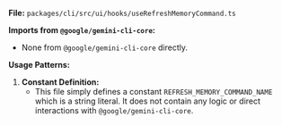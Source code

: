 **File:** `packages/cli/src/ui/hooks/useRefreshMemoryCommand.ts`

**Imports from `@google/gemini-cli-core`:**
- None from `@google/gemini-cli-core` directly.

**Usage Patterns:**
1.  **Constant Definition:**
    *   This file simply defines a constant `REFRESH_MEMORY_COMMAND_NAME` which is a string literal. It does not contain any logic or direct interactions with `@google/gemini-cli-core`.